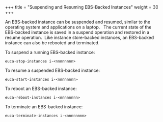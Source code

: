 +++
title = "Suspending and Resuming EBS-Backed Instances"
weight = 30
+++

An EBS-backed instance can be suspended and resumed, similar to the operating system and applications on a laptop.   The current state of the EBS-backed instance is saved in a suspend operation and restored in a resume operation.  Like instance store-backed instances, an EBS-backed instance can also be rebooted and terminated. 

To suspend a running EBS-backed instance: 

    euca-stop-instances i-<nnnnnnnn>

To resume a suspended EBS-backed instance: 

    euca-start-instances i-<nnnnnnnn>

To reboot an EBS-backed instance: 

    euca-reboot-instances i-<nnnnnnnn>

To terminate an EBS-backed instance: 

    euca-terminate-instances i-<nnnnnnnn>

